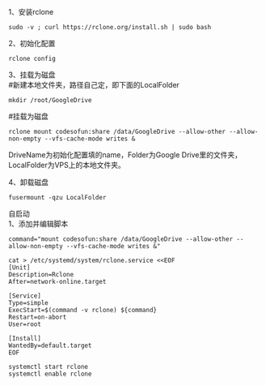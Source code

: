 1、安装rclone
```
sudo -v ; curl https://rclone.org/install.sh | sudo bash
```

2、初始化配置
```
rclone config
```

3、挂载为磁盘  
#新建本地文件夹，路径自己定，即下面的LocalFolder  
```
mkdir /root/GoogleDrive
```

#挂载为磁盘  
```
rclone mount codesofun:share /data/GoogleDrive --allow-other --allow-non-empty --vfs-cache-mode writes &
```

DriveName为初始化配置填的name，Folder为Google Drive里的文件夹，LocalFolder为VPS上的本地文件夹。  

4、卸载磁盘  
```
fusermount -qzu LocalFolder
```

自启动  
1、添加并编辑脚本  
```
command="mount codesofun:share /data/GoogleDrive --allow-other --allow-non-empty --vfs-cache-mode writes &"    

cat > /etc/systemd/system/rclone.service <<EOF
[Unit]
Description=Rclone
After=network-online.target
 
[Service]
Type=simple
ExecStart=$(command -v rclone) ${command}
Restart=on-abort
User=root
 
[Install]
WantedBy=default.target
EOF

systemctl start rclone  
systemctl enable rclone
```

